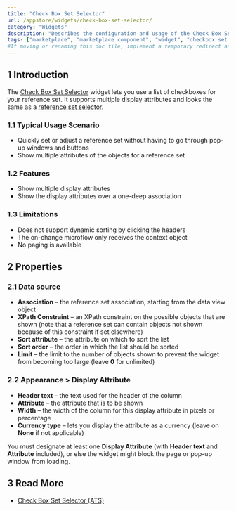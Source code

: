 ```yaml
---
title: "Check Box Set Selector"
url: /appstore/widgets/check-box-set-selector/
category: "Widgets"
description: "Describes the configuration and usage of the Check Box Set Selector widget, which is available in the Mendix Marketplace."
tags: ["marketplace", "marketplace component", "widget", "checkbox set selector", "checkbox", "platform support"]
#If moving or renaming this doc file, implement a temporary redirect and let the respective team know they should update the URL in the product. See Mapping to Products for more details.
---
```


## 1 Introduction

The [Check Box Set Selector](https://marketplace.mendix.com/link/component/121/) widget lets you use a list of checkboxes for your reference set. It supports multiple display attributes and looks the same as a [reference set selector](/refguide/reference-set-selector/).

### 1.1 Typical Usage Scenario

* Quickly set or adjust a reference set without having to go through pop-up windows and buttons
* Show multiple attributes of the objects for a reference set

### 1.2 Features

* Show multiple display attributes
* Show the display attributes over a one-deep association

### 1.3 Limitations

* Does not support dynamic sorting by clicking the headers
* The on-change microflow only receives the context object
* No paging is available

## 2 Properties

### 2.1 Data source

* **Association** – the reference set association, starting from the data view object
* **XPath Constraint** – an XPath constraint on the possible objects that are shown (note that a reference set can contain objects not shown because of this constraint if set elsewhere)
* **Sort attribute** – the attribute on which to sort the list
* **Sort order** – the order in which the list should be sorted
* **Limit** – the limit to the number of objects shown to prevent the widget from becoming too large (leave **0** for unlimited)

### 2.2 Appearance > Display Attribute

* **Header text** – the text used for the header of the column
* **Attribute** – the attribute that is to be shown
* **Width** – the width of the column for this display attribute in pixels or percentage
* **Currency type** – lets you display the attribute as a currency (leave on **None** if not applicable)

You must designate at least one **Display Attribute** (with **Header text** and **Attribute** included), or else the widget might block the page or pop-up window from loading.

## 3 Read More

* [Check Box Set Selector (ATS)](/addons/ats-addon/rg-one-checkbox-set-selector/)
